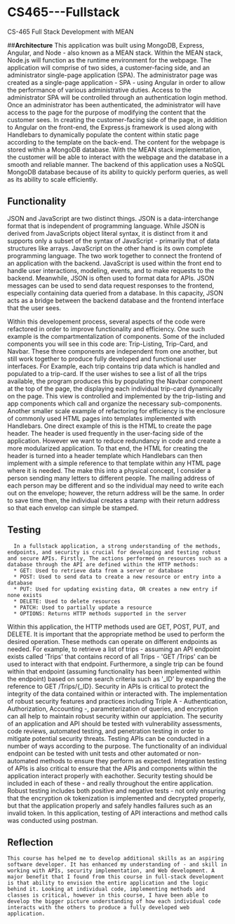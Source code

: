 # CS465---Fullstack
CS-465 Full Stack Development with MEAN

##**Architecture**
  This application was built using MongoDB, Express, Angular, and Node - also known as a MEAN stack. Within the MEAN stack, Node.js will function as the runtime environment for the webpage. The application will comprise of two sides, a customer-facing side, and an administrator single-page application (SPA). 
	The administrator page was created as a single-page application - SPA - using Angular in order to allow the performance of various administrative duties. Access to the administrator SPA will be controlled through an authentication login method. Once an administrator has been authenticated, the administrator will have access to the page for the purpose of modifying the content that the customer sees. 
	In creating the customer-facing side of the page, in addition to Angular on the front-end, the Express.js framework is used along with Handlebars to dynamically populate the content within static page according to the template on the back-end. The content for the webpage is stored within a MongoDB database. With the MEAN stack implementation, the customer will be able to interact with the webpage and the database in a smooth and reliable manner.
   The backend of this application uses a NoSQL MongoDB database because of its ability to quickly perform queries, as well as its ability to scale efficiently. 

## Functionality
  JSON and JavaScript are two distinct things. JSON is a data-interchange format that is independent of programming language. While JSON is derived from JavaScripts object literal syntax, it is distinct from it and supports only a subset of the syntax of JavaScript - primarily that of data structures like arrays. JavaScript on the other hand is its own complete programming language. The two work together to connect the frontend of an application with the backend. JavaScript is used within the front end to handle user interactions, modeling, events, and to make requests to the backend. Meanwhile, JSON is often used to format data for APIs. JSON messages can be used to send data request responses to the frontend, especially containing data queried from a database. In this capacity, JSON acts as a bridge between the backend database and the frontend interface that the user sees. 

  Within this developement process, several aspects of the code were refactored in order to improve functionality and efficiency. One such example is the compartmentalization of components. Some of the included components you will see in this code are: Trip-Listing, Trip-Card, and Navbar. These three components are independent from one another, but still work together to produce fully developed and functional user interfaces. For Example, each trip contains trip data which is handled and populated to a trip-card. If the user wishes to see a list of all the trips available, the program produces this by populating the Navbar component at the top of the page, the displaying each individual trip-card dynamically on the page. This view is controlled and implemented by the trip-listing and app components which call and organize the necessary sub-components. 
  Another smaller scale example of refactoring for efficiency is the enclosure of commonly used HTML pages into templates implemented with Handlebars. One direct example of this is the HTML to create the page header. The header is used frequently in the user-facing side of the application. However we want to reduce redundancy in code and create a more modularized application. To that end, the HTML for creating the header is turned into a header template which Handlebars can then implement with a simple reference to that template within any HTML page where it is needed. The make this into a physical concept, I consider a person sending many letters to different people. The mailing address of each person may be different and so the individual may need to write each out on the envelope; however, the return address will be the same. In order to save time then, the individual creates a stamp with their return address so that each envelop can simple be stamped.

## Testing 
      In a fullstack application, a strong understanding of the methods, endpoints, and security is crucial for developing and testing robust and secure APIs. Firstly, The actions performed on resources such as a database through the API are defined within the HTTP methods: 
      * GET: Used to retrieve data from a server or database
      * POST: Used to send data to create a new resource or entry into a database
      * PUT: Used for updating existing data, OR creates a new entry if none exists
      * DELETE: Used to delete resources 
      * PATCH: Used to partially update a resource
      * OPTIONS: Returns HTTP methods supported in the server
  Within this application, the HTTP methods used are GET, POST, PUT, and DELETE. It is important that the appropriate method be used to perform the desired operation. These methods can operate on different endpoints as needed. For example, to retrieve a list of trips - assuming an API endpoint exists called 'Trips' that contains record of all Trips - 'GET /Trips' can be used to interact with that endpoint. Furthermore, a single trip can be found within that endpoint (assuming functionality has been implemented within the endpoint) based on some search criteria such as '_ID' by expanding the reference to GET /Trips/{_ID}. 
   Security in APIs is critical to protect the integrity of the data contained within or interacted with. The implementation of robust security features and practices including Triple A - Authentication, Authorization, Accounting -, parameterization of queries, and encryption can all help to maintain robust security within our applciation. The security of an application and API should be tested with vulnerability assessments, code reviews, automated testing, and penetration testing in order to mitigate potential security threats. 
    Testing APIs can be conducted in a number of ways according to the purpose. The functionality of an individual endpoint can be tested with unit tests and other automated or non-automated methods to ensure they perform as expected. Integration testing of APIs is also critical to ensure that the APIs and components within the application interact properly with eachother. Security testing should be included in each of these - and really throughout the entire application. Robust testing includes both positive and negative tests - not only ensuring that the encryption ok tokenization is implemented and decrypted properly, but that the application properly and safely handles failures such as an invalid token. In this application, testing of API interactions and method calls was conducted using postman.

  ## Reflection
    This course has helped me to develop additional skills as an aspiring software developer. It has enhanced my understanding of - and skill in working with APIs, security implementation, and Web development. A major benefit that I found from this course in full-stack development is that ability to envision the entire application and the logic behind it. Looking at individual code, implementing methods and classes is critical, however in this course, I have been able to develop the bigger picture understanding of how each individual code interacts with the others to produce a fully developed web application. 
